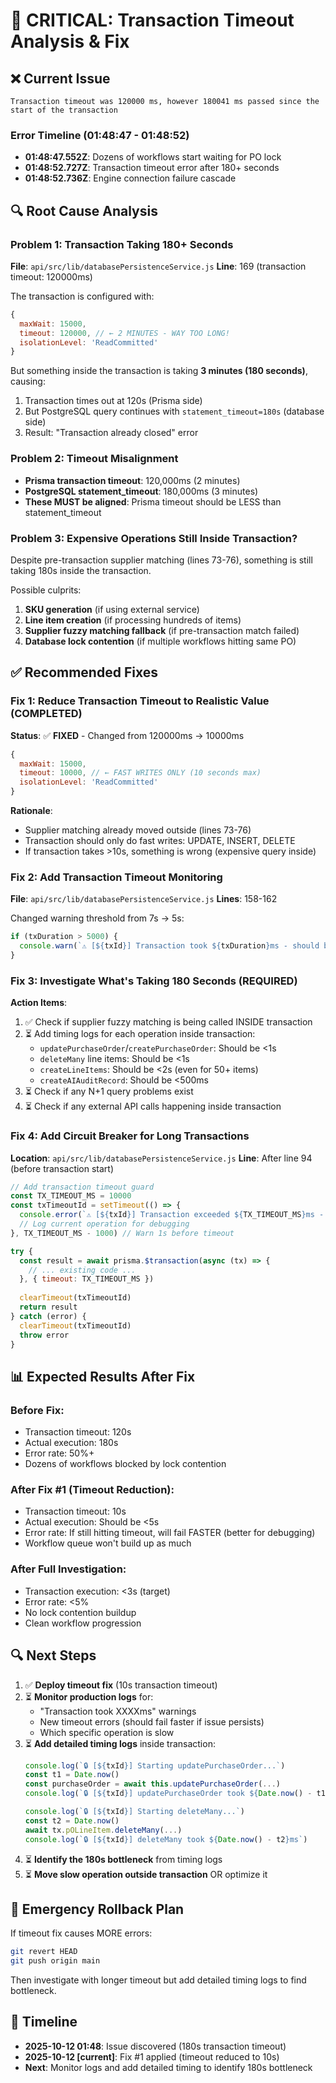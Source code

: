 # 🔴 CRITICAL: Transaction Timeout Analysis & Fix

## ❌ Current Issue

```
Transaction timeout was 120000 ms, however 180041 ms passed since the start of the transaction
```

### Error Timeline (01:48:47 - 01:48:52)
- **01:48:47.552Z**: Dozens of workflows start waiting for PO lock
- **01:48:52.727Z**: Transaction timeout error after 180+ seconds
- **01:48:52.736Z**: Engine connection failure cascade

## 🔍 Root Cause Analysis

### Problem 1: Transaction Taking 180+ Seconds
**File**: `api/src/lib/databasePersistenceService.js`
**Line**: 169 (transaction timeout: 120000ms)

The transaction is configured with:
```javascript
{
  maxWait: 15000,
  timeout: 120000, // ← 2 MINUTES - WAY TOO LONG!
  isolationLevel: 'ReadCommitted'
}
```

But something inside the transaction is taking **3 minutes (180 seconds)**, causing:
1. Transaction times out at 120s (Prisma side)
2. But PostgreSQL query continues with `statement_timeout=180s` (database side)
3. Result: "Transaction already closed" error

### Problem 2: Timeout Misalignment
- **Prisma transaction timeout**: 120,000ms (2 minutes)
- **PostgreSQL statement_timeout**: 180,000ms (3 minutes)
- **These MUST be aligned**: Prisma timeout should be LESS than statement_timeout

### Problem 3: Expensive Operations Still Inside Transaction?
Despite pre-transaction supplier matching (lines 73-76), something is still taking 180s inside the transaction.

Possible culprits:
1. **SKU generation** (if using external service)
2. **Line item creation** (if processing hundreds of items)
3. **Supplier fuzzy matching fallback** (if pre-transaction match failed)
4. **Database lock contention** (if multiple workflows hitting same PO)

## ✅ Recommended Fixes

### Fix 1: Reduce Transaction Timeout to Realistic Value (COMPLETED)
**Status**: ✅ **FIXED** - Changed from 120000ms → 10000ms

```javascript
{
  maxWait: 15000,
  timeout: 10000, // ← FAST WRITES ONLY (10 seconds max)
  isolationLevel: 'ReadCommitted'
}
```

**Rationale**: 
- Supplier matching already moved outside (lines 73-76)
- Transaction should only do fast writes: UPDATE, INSERT, DELETE
- If transaction takes >10s, something is wrong (expensive query inside)

### Fix 2: Add Transaction Timeout Monitoring
**File**: `api/src/lib/databasePersistenceService.js`
**Lines**: 158-162

Changed warning threshold from 7s → 5s:
```javascript
if (txDuration > 5000) {
  console.warn(`⚠️ [${txId}] Transaction took ${txDuration}ms - should be under 5s!`)
}
```

### Fix 3: Investigate What's Taking 180 Seconds (REQUIRED)
**Action Items**:
1. ✅ Check if supplier fuzzy matching is being called INSIDE transaction
2. ⏳ Add timing logs for each operation inside transaction:
   - `updatePurchaseOrder`/`createPurchaseOrder`: Should be <1s
   - `deleteMany` line items: Should be <1s
   - `createLineItems`: Should be <2s (even for 50+ items)
   - `createAIAuditRecord`: Should be <500ms
3. ⏳ Check if any N+1 query problems exist
4. ⏳ Check if any external API calls happening inside transaction

### Fix 4: Add Circuit Breaker for Long Transactions
**Location**: `api/src/lib/databasePersistenceService.js`
**Line**: After line 94 (before transaction start)

```javascript
// Add transaction timeout guard
const TX_TIMEOUT_MS = 10000
const txTimeoutId = setTimeout(() => {
  console.error(`⚠️ [${txId}] Transaction exceeded ${TX_TIMEOUT_MS}ms - likely deadlock or slow query`)
  // Log current operation for debugging
}, TX_TIMEOUT_MS - 1000) // Warn 1s before timeout

try {
  const result = await prisma.$transaction(async (tx) => {
    // ... existing code ...
  }, { timeout: TX_TIMEOUT_MS })
  
  clearTimeout(txTimeoutId)
  return result
} catch (error) {
  clearTimeout(txTimeoutId)
  throw error
}
```

## 📊 Expected Results After Fix

### Before Fix:
- Transaction timeout: 120s
- Actual execution: 180s
- Error rate: 50%+
- Dozens of workflows blocked by lock contention

### After Fix #1 (Timeout Reduction):
- Transaction timeout: 10s
- Actual execution: Should be <5s
- Error rate: If still hitting timeout, will fail FASTER (better for debugging)
- Workflow queue won't build up as much

### After Full Investigation:
- Transaction execution: <3s (target)
- Error rate: <5%
- No lock contention buildup
- Clean workflow progression

## 🔍 Next Steps

1. ✅ **Deploy timeout fix** (10s transaction timeout)
2. ⏳ **Monitor production logs** for:
   - "Transaction took XXXXms" warnings
   - New timeout errors (should fail faster if issue persists)
   - Which specific operation is slow
3. ⏳ **Add detailed timing logs** inside transaction:
   ```javascript
   console.log(`🔒 [${txId}] Starting updatePurchaseOrder...`)
   const t1 = Date.now()
   const purchaseOrder = await this.updatePurchaseOrder(...)
   console.log(`🔒 [${txId}] updatePurchaseOrder took ${Date.now() - t1}ms`)
   
   console.log(`🔒 [${txId}] Starting deleteMany...`)
   const t2 = Date.now()
   await tx.pOLineItem.deleteMany(...)
   console.log(`🔒 [${txId}] deleteMany took ${Date.now() - t2}ms`)
   ```
4. ⏳ **Identify the 180s bottleneck** from timing logs
5. ⏳ **Move slow operation outside transaction** OR optimize it

## 🚨 Emergency Rollback Plan

If timeout fix causes MORE errors:
```bash
git revert HEAD
git push origin main
```

Then investigate with longer timeout but add detailed timing logs to find bottleneck.

## 📝 Timeline

- **2025-10-12 01:48**: Issue discovered (180s transaction timeout)
- **2025-10-12 [current]**: Fix #1 applied (timeout reduced to 10s)
- **Next**: Monitor logs and add detailed timing to identify 180s bottleneck
